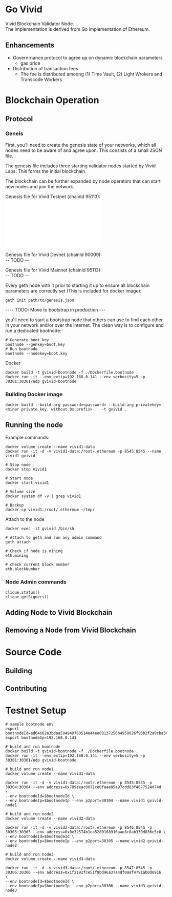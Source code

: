 # Go Vivid
Vivid Blockchain Validator Node.  
The implementation is derived from Go implementation of Ethereum.

## Enhancements
* Governrnance protocol to agree up on dynamic blockchain parameters
    * gas price
* Distribution of transaction fees
    * The fee is distributed amoong (1) Time Vault, (2) Light Wrokers and Transcode Workers

# Blockchain Operation

## Protocol

### Geneis 

First, you'll need to create the genesis state of your networks, which all nodes need to be aware of and agree upon. This consists of a small JSON file.

The genesis file includes three starting validator nodes started by Vivid Labs. This forms the initial blockchain.

The blockchain can be further expanded by node operators that can start new nodes and join the network.

Genesis file for Vivid Testnet (chainId 95113):
![genesis](./genesis-test/genisis.json)




Genesis file for Vivid Devnet (chainId 90009):  
-- TODO --

Genesis file for Vivid Mainnet (chainId 95113):  
-- TODO --


Every geth node with it prior to starting it up to ensure all blockchain parameters are correctly set (This is included for docker image):

```
geth init path/to/genesis.json
```

---- TODO: Move to bootstrap in production ---

you'll need to start a bootstrap node that others can use to find each other in your network and/or over the internet. The clean way is to configure and run a dedicated bootnode:

```
# Generate boot.key
bootnode --genkey=boot.key
# Run bootnode
bootnode --nodekey=boot.key
```

Docker
```
docker build -t gvivid-bootnode -f ./Dockerfile.bootnode .
docker run -it --env extip=192.168.0.141 --env verbosity=5 -p 30301:30301/udp gvivid-bootnode
```
### Building Docker image

```
docker build --build-arg password=<password> --build-arg privatekey=<miner private key. without 0x prefix>    -t gvivid .
```

## Running the node

Example commands:
```
docker volume create --name vivid1-data
docker run -it -d -v vivid1-data:/root/.ethereum -p 8545:8545 --name vivid1 gvivid

```


```
# Stop node
docker stop vivid1

# Start node
docker start vivid1

# Volume size
docker system df -v | grep vivid1

# Backup
docker cp vivid1:/root/.ethereum ~/tmp/
```

Attach to the node
```
docker exec -it gvivid /bin/sh

# Attach to geth and run any admin command
geth attach

# Check if node is mining
eth.mining

# check current block number
eth.blockNumber
```
### Node Admin commands
```
clique.status()
clique.getSigners()
```
## Adding Node to Vivid Blockchain


## Removing a Node from Vivid Blockchain


# Source Code

## Building


## Contributing


# Testnet Setup

```
# sample bootnode env
export bootnodeId=ad64602a3bdaa584949760514e44ee08137256b4950026f96b2f2a9cba3ca33b3b2f1e648f023beb5ca1218926c3712e0083b4cd2706a4a5e44e8169f35a3034
export bootnodeIp=192.168.0.141

# build and run bootnode
docker build -t gvivid-bootnode -f ./Dockerfile.bootnode .
docker run -it --env extip=192.168.0.141 --env verbosity=5 -p 30301:30301/udp gvivid-bootnode

# build and run node1
docker volume create --name vivid1-data

docker run -it -d -v vivid1-data:/root/.ethereum -p 8545:8545 -p 30304:30304 --env address=0x789eeac8071ce0faae85a97cdd83f4677524d74d  \
--env bootnodeId=$bootnodeId \
--env bootnodeIp=$bootnodeIp --env p2port=30304 --name vivid1 gvivid-node1

# build and run node2
docker volume create --name vivid2-data

docker run -it -d -v vivid2-data:/root/.ethereum -p 8546:8545 -p 30305:30305 --env address=0x0e32574b1ea5280168916aae8c8ab330d836e5c8 \
--env bootnodeId=$bootnodeId \
--env bootnodeIp=$bootnodeIp --env p2port=30305 --name vivid2 gvivid-node2

# build and run node3
docker volume create --name vivid3-data

docker run -it -d -v vivid3-data:/root/.ethereum -p 8547:8545 -p 30306:30306 --env address=0x1f2192fce51f9bd96a37a4df09af4791ab0d0916  \
--env bootnodeId=$bootnodeId \
--env bootnodeIp=$bootnodeIp --env p2port=30306 --name vivid3 gvivid-node3
```